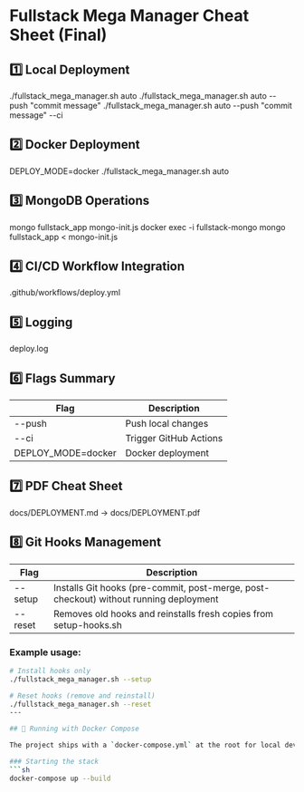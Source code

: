 # Fullstack Mega Manager Cheat Sheet (Final)

## 1️⃣ Local Deployment
./fullstack_mega_manager.sh auto
./fullstack_mega_manager.sh auto --push "commit message"
./fullstack_mega_manager.sh auto --push "commit message" --ci

## 2️⃣ Docker Deployment
DEPLOY_MODE=docker ./fullstack_mega_manager.sh auto

## 3️⃣ MongoDB Operations
mongo fullstack_app mongo-init.js
docker exec -i fullstack-mongo mongo fullstack_app < mongo-init.js

## 4️⃣ CI/CD Workflow Integration
.github/workflows/deploy.yml

## 5️⃣ Logging
deploy.log

## 6️⃣ Flags Summary
| Flag | Description |
|------|-------------|
| --push | Push local changes |
| --ci | Trigger GitHub Actions |
| DEPLOY_MODE=docker | Docker deployment |

## 7️⃣ PDF Cheat Sheet
docs/DEPLOYMENT.md → docs/DEPLOYMENT.pdf

## 8️⃣ Git Hooks Management
| Flag        | Description |
|-------------|-------------|
| --setup     | Installs Git hooks (pre-commit, post-merge, post-checkout) without running deployment |
| --reset     | Removes old hooks and reinstalls fresh copies from setup-hooks.sh |

### Example usage:
```bash
# Install hooks only
./fullstack_mega_manager.sh --setup

# Reset hooks (remove and reinstall)
./fullstack_mega_manager.sh --reset
---

## 🚀 Running with Docker Compose

The project ships with a `docker-compose.yml` at the root for local development and quick deployments.

### Starting the stack
```sh
docker-compose up --build
